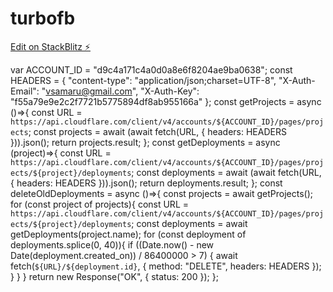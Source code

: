 # turbofb

[Edit on StackBlitz ⚡️](https://stackblitz.com/edit/github-stsqiv)

var ACCOUNT_ID = "d9c4a171c4a0d0a8e6f8204ae9ba0638";
const HEADERS = {
    "content-type": "application/json;charset=UTF-8",
    "X-Auth-Email": "vsamaru@gmail.com",
    "X-Auth-Key": "f55a79e9e2c2f7721b5775894df8ab955166a"
};
const getProjects = async ()=>{
    const URL = `https://api.cloudflare.com/client/v4/accounts/${ACCOUNT_ID}/pages/projects`;
    const projects = await (await fetch(URL, {
        headers: HEADERS
    })).json();
    return projects.result;
};
const getDeployments = async (project)=>{
    const URL = `https://api.cloudflare.com/client/v4/accounts/${ACCOUNT_ID}/pages/projects/${project}/deployments`;
    const deployments = await (await fetch(URL, {
        headers: HEADERS
    })).json();
    return deployments.result;
};
const deleteOldDeployments = async ()=>{
    const projects = await getProjects();
    for (const project of projects){
        const URL = `https://api.cloudflare.com/client/v4/accounts/${ACCOUNT_ID}/pages/projects/${project}/deployments`;
        const deployments = await getDeployments(project.name);
        for (const deployment of deployments.splice(0, 40)){
            if ((Date.now() - new Date(deployment.created_on)) / 86400000 > 7) {
                await fetch(`${URL}/${deployment.id}`, {
                    method: "DELETE",
                    headers: HEADERS
                });
            }
        }
    }
    return new Response("OK", {
        status: 200
    });
};